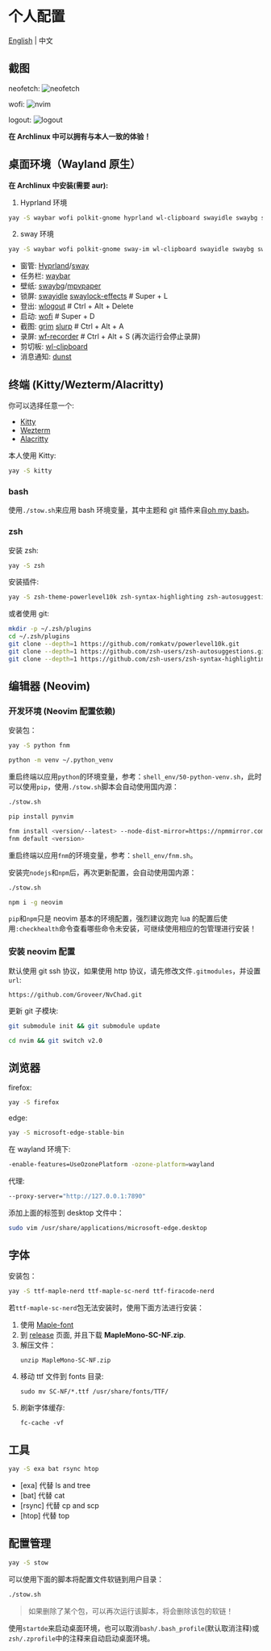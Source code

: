 # 个人配置

[English](README.md) | 中文

## 截图

neofetch:
![neofetch](https://github.com/Groveer/dotfiles/blob/screenshots/1.png?raw=true)

wofi:
![nvim](https://github.com/Groveer/dotfiles/blob/screenshots/2.png?raw=true)

logout:
![logout](https://github.com/Groveer/dotfiles/blob/screenshots/3.png?raw=true)

**在 Archlinux 中可以拥有与本人一致的体验！**

## 桌面环境（Wayland 原生）

**在 Archlinux 中安装(需要 aur):**

1. Hyprland 环境

```bash
yay -S waybar wofi polkit-gnome hyprland wl-clipboard swayidle swaybg swaylock-effects-git brightnessctl playerctl grim slurp dunst libnotify xdg-desktop-portal-wlr wf-recorder wlogout
```

2. sway 环境

```bash
yay -S waybar wofi polkit-gnome sway-im wl-clipboard swayidle swaybg swaylock-effects-git brightnessctl playerctl grim slurp dunst libnotify xdg-desktop-portal-wlr wf-recorder wlogout
```

- 窗管: [Hyprland](https://hyprland.org/)/[sway](https://swaywm.org/)
- 任务栏: [waybar](https://github.com/Alexays/Waybar)
- 壁纸: [swaybg](https://github.com/swaywm/swaybg)/[mpvpaper](https://github.com/GhostNaN/mpvpaper)
- 锁屏: [swayidle](https://github.com/swaywm/swayidle) [swaylock-effects](https://github.com/mortie/swaylock-effects) # Super + L
- 登出: [wlogout](https://github.com/ArtsyMacaw/wlogout) # Ctrl + Alt + Delete
- 启动: [wofi](https://hg.sr.ht/~scoopta/wofi) # Super + D
- 截图: [grim](https://sr.ht/~emersion/grim/) [slurp](https://github.com/emersion/slurp) # Ctrl + Alt + A
- 录屏: [wf-recorder](https://github.com/ammen99/wf-recorder) # Ctrl + Alt + S (再次运行会停止录屏)
- 剪切板: [wl-clipboard](https://github.com/bugaevc/wl-clipboard)
- 消息通知: [dunst](https://github.com/dunst-project/dunst)

## 终端 (Kitty/Wezterm/Alacritty)

你可以选择任意一个:

- [Kitty](https://sw.kovidgoyal.net/kitty/)
- [Wezterm](https://wezfurlong.org/wezterm/)
- [Alacritty](https://github.com/alacritty/alacritty)

本人使用 Kitty:

```bash
yay -S kitty
```

### bash

使用`./stow.sh`来应用 bash 环境变量，其中主题和 git 插件来自[oh my bash](https://github.com/ohmybash/oh-my-bash)。

### zsh

安装 zsh:

```bash
yay -S zsh
```

安装插件:

```bash
yay -S zsh-theme-powerlevel10k zsh-syntax-highlighting zsh-autosuggestions
```

或者使用 git:

```bash
mkdir -p ~/.zsh/plugins
cd ~/.zsh/plugins
git clone --depth=1 https://github.com/romkatv/powerlevel10k.git
git clone --depth=1 https://github.com/zsh-users/zsh-autosuggestions.git
git clone --depth=1 https://github.com/zsh-users/zsh-syntax-highlighting.git
```

## 编辑器 (Neovim)

### 开发环境 (Neovim 配置依赖)

安装包：

```bash
yay -S python fnm
```

```bash
python -m venv ~/.python_venv
```

重启终端以应用`python`的环境变量，参考：`shell_env/50-python-venv.sh`，此时可以使用`pip`，使用`./stow.sh`脚本会自动使用国内源：

```bash
./stow.sh
```

```bash
pip install pynvim
```

```bash
fnm install <version/--latest> --node-dist-mirror=https://npmmirror.com/mirrors/node
fnm default <version>
```

重启终端以应用`fnm`的环境变量，参考：`shell_env/fnm.sh`。

安装完`nodejs`和`npm`后，再次更新配置，会自动使用国内源：

```bash
./stow.sh
```

```bash
npm i -g neovim
```

`pip`和`npm`只是 neovim 基本的环境配置，强烈建议跑完 lua 的配置后使用`:checkhealth`命令查看哪些命令未安装，可继续使用相应的包管理进行安装！

### 安装 neovim 配置

默认使用 git ssh 协议，如果使用 http 协议，请先修改文件`.gitmodules`，并设置`url`:

```
https://github.com/Groveer/NvChad.git
```

更新 git 子模块:

```bash
git submodule init && git submodule update
```

```bash
cd nvim && git switch v2.0
```

## 浏览器

firefox:

```bash
yay -S firefox
```

edge:

```bash
yay -S microsoft-edge-stable-bin
```

在 wayland 环境下:

```bash
-enable-features=UseOzonePlatform -ozone-platform=wayland
```

代理:

```bash
--proxy-server="http://127.0.0.1:7890"
```

添加上面的标签到 desktop 文件中：

```bash
sudo vim /usr/share/applications/microsoft-edge.desktop
```

## 字体

安装包：

```bash
yay -S ttf-maple-nerd ttf-maple-sc-nerd ttf-firacode-nerd
```

若`ttf-maple-sc-nerd`包无法安装时，使用下面方法进行安装：

1. 使用 [Maple-font](https://github.com/subframe7536/Maple-font)
2. 到 [release](https://github.com/subframe7536/Maple-font/releases) 页面, 并且下载 **MapleMono-SC-NF.zip**.
3. 解压文件：
   ```
   unzip MapleMono-SC-NF.zip
   ```
4. 移动 ttf 文件到 fonts 目录:
   ```
   sudo mv SC-NF/*.ttf /usr/share/fonts/TTF/
   ```
5. 刷新字体缓存:
   ```
   fc-cache -vf
   ```

## 工具

```bash
yay -S exa bat rsync htop
```

- [exa] 代替 ls and tree
- [bat] 代替 cat
- [rsync] 代替 cp and scp
- [htop] 代替 top

## 配置管理

```bash
yay -S stow
```

可以使用下面的脚本将配置文件软链到用户目录：

```bash
./stow.sh
```

> 如果删除了某个包，可以再次运行该脚本，将会删除该包的软链！

使用`startde`来启动桌面环境，也可以取消`bash/.bash_profile`(默认取消注释)或`zsh/.zprofile`中的注释来自动启动桌面环境。
